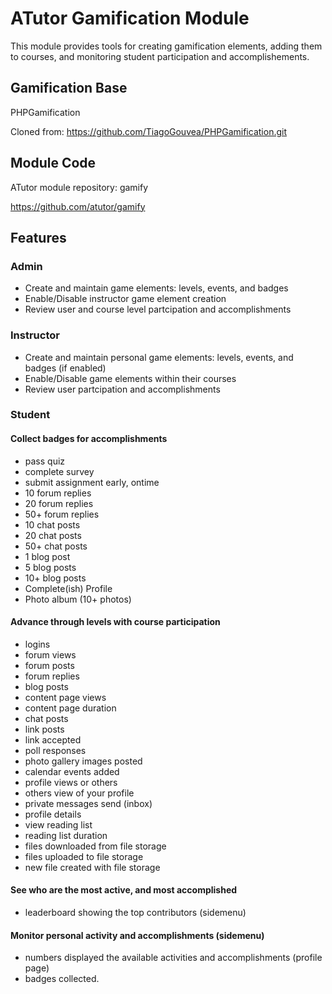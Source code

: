 # ATutor Gamification Module
This module provides tools for creating gamification elements, adding them to courses, and monitoring student participation and accomplishements.

## Gamification Base

PHPGamification

Cloned from: https://github.com/TiagoGouvea/PHPGamification.git

## Module Code

ATutor module repository: gamify

https://github.com/atutor/gamify
## Features
### Admin

* Create and maintain game elements: levels, events, and badges
* Enable/Disable instructor game element creation
* Review user and course level partcipation and accomplishments

### Instructor

* Create and maintain personal game elements: levels, events, and badges (if enabled)
* Enable/Disable game elements within their courses
* Review user partcipation and accomplishments

### Student

#### Collect badges for accomplishments
* pass quiz
* complete survey
* submit assignment early, ontime
* 10 forum replies
* 20 forum replies
* 50+ forum replies
* 10 chat posts
* 20 chat posts
* 50+ chat posts
* 1 blog post
* 5 blog posts
* 10+ blog posts
* Complete(ish) Profile
* Photo album (10+ photos)

#### Advance through levels with course participation
* logins
* forum views
* forum posts
* forum replies
* blog posts
* content page views
* content page duration
* chat posts
* link posts
* link accepted
* poll responses
* photo gallery images posted
* calendar events added
* profile views or others
* others view of your profile
* private messages send (inbox)
* profile details
* view reading list
* reading list duration
* files downloaded from file storage
* files uploaded to file storage
* new file created with file storage

#### See who are the most active, and most accomplished
* leaderboard showing the top contributors (sidemenu)

#### Monitor personal activity and accomplishments (sidemenu)
* numbers displayed the available activities and accomplishments (profile page)
* badges collected.

